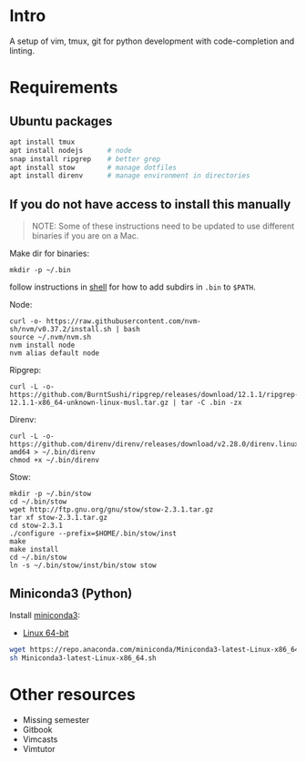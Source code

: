 # Intro

A setup of vim, tmux, git for python development with code-completion and linting.

# Requirements

## Ubuntu packages

```sh
apt install tmux
apt install nodejs      # node
snap install ripgrep    # better grep
apt install stow        # manage dotfiles
apt install direnv      # manage environment in directories
```

## If you do not have access to install this manually

> NOTE: Some of these instructions need to be updated to use different binaries if you are on a Mac.

Make dir for binaries:

```
mkdir -p ~/.bin
```

follow instructions in [shell](shell.md) for how to add subdirs in `.bin` to `$PATH`.


Node:

```
curl -o- https://raw.githubusercontent.com/nvm-sh/nvm/v0.37.2/install.sh | bash
source ~/.nvm/nvm.sh
nvm install node
nvm alias default node
```

Ripgrep:

```
curl -L -o- https://github.com/BurntSushi/ripgrep/releases/download/12.1.1/ripgrep-12.1.1-x86_64-unknown-linux-musl.tar.gz | tar -C .bin -zx
```


Direnv:

```
curl -L -o- https://github.com/direnv/direnv/releases/download/v2.28.0/direnv.linux-amd64 > ~/.bin/direnv
chmod +x ~/.bin/direnv
```

Stow:

```
mkdir -p ~/.bin/stow
cd ~/.bin/stow
wget http://ftp.gnu.org/gnu/stow/stow-2.3.1.tar.gz
tar xf stow-2.3.1.tar.gz
cd stow-2.3.1
./configure --prefix=$HOME/.bin/stow/inst
make
make install
cd ~/.bin/stow
ln -s ~/.bin/stow/inst/bin/stow stow
```

## Miniconda3 (Python)

Install [miniconda3](https://docs.conda.io/en/latest/miniconda.html):

* [Linux 64-bit](https://repo.anaconda.com/miniconda/Miniconda3-latest-Linux-x86_64.sh)

```sh
wget https://repo.anaconda.com/miniconda/Miniconda3-latest-Linux-x86_64.sh
sh Miniconda3-latest-Linux-x86_64.sh
```


# Other resources

* Missing semester
* Gitbook
* Vimcasts
* Vimtutor

